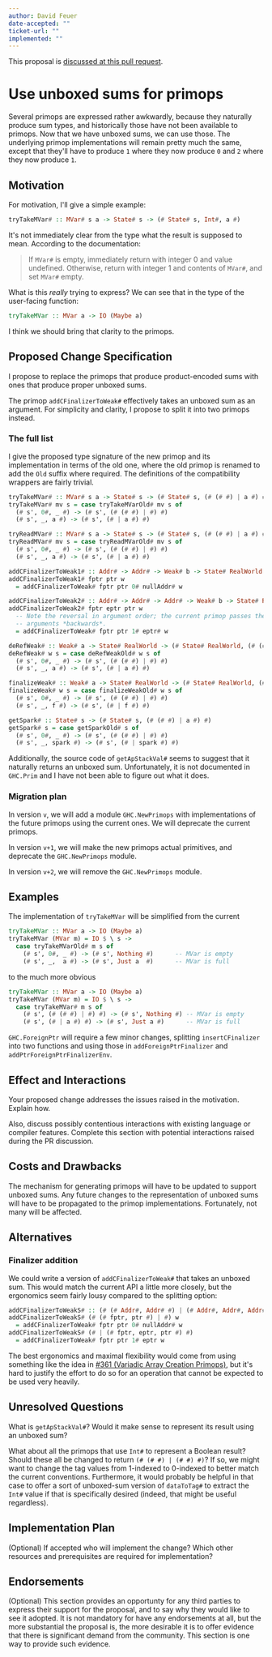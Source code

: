 ```yaml
---
author: David Feuer
date-accepted: ""
ticket-url: ""
implemented: ""
---
```


This proposal is [discussed at this pull request](https://github.com/ghc-proposals/ghc-proposals/pull/367).

# Use unboxed sums for primops

Several primops are expressed rather awkwardly, because they naturally
produce sum types, and historically those have not been available to
primops. Now that we have unboxed sums, we can use those. The underlying
primop implementations will remain pretty much the same, except that
they'll have to produce `1` where they now produce `0` and `2` where
they now produce `1`.

## Motivation

For motivation, I'll give a simple example:

```haskell
tryTakeMVar# :: MVar# s a -> State# s -> (# State# s, Int#, a #)
```

It's not immediately clear from the type what the result is supposed to mean.
According to the documentation:

> If `MVar#` is empty, immediately return with integer 0 and value undefined.
> Otherwise, return with integer 1 and contents of `MVar#`, and set `MVar#` empty.

What is this *really* trying to express? We can see that in the
type of the user-facing function:

```haskell
tryTakeMVar :: MVar a -> IO (Maybe a)
```

I think we should bring that clarity to the primops.

## Proposed Change Specification

I propose to replace the primops that produce product-encoded sums
with ones that produce proper unboxed sums.

The primop `addCFinalizerToWeak#` effectively takes an unboxed sum as
an argument. For simplicity and clarity, I propose to split it into
two primops instead.

### The full list

I give the proposed type signature of the new primop and its implementation in
terms of the old one, where the old primop is renamed to add the `Old` suffix
where required.  The definitions of the compatibility wrappers are fairly
trivial.

```haskell
tryTakeMVar# :: MVar# s a -> State# s -> (# State# s, (# (# #) | a #) #)
tryTakeMVar# mv s = case tryTakeMVarOld# mv s of
  (# s', 0#, _ #) -> (# s', (# (# #) | #) #)
  (# s', _, a #) -> (# s', (# | a #) #)

tryReadMVar# :: MVar# s a -> State# s -> (# State# s, (# (# #) | a #) #)
tryReadMVar# mv s = case tryReadMVarOld# mv s of
  (# s', 0#, _ #) -> (# s', (# (# #) | #) #)
  (# s', _, a #) -> (# s', (# | a #) #)

addCFinalizerToWeak1# :: Addr# -> Addr# -> Weak# b -> State# RealWorld -> (# State# RealWorld, Int# #)
addCFinalizerToWeak1# fptr ptr w
  = addCFinalizerToWeak# fptr ptr 0# nullAddr# w

addCFinalizerToWeak2# :: Addr# -> Addr# -> Addr# -> Weak# b -> State# RealWorld -> (# State# RealWorld, Int# #)
addCFinalizerToWeak2# fptr eptr ptr w
  -- Note the reversal in argument order; the current primop passes the
  -- arguments *backwards*.
  = addCFinalizerToWeak# fptr ptr 1# eptr# w

deRefWeak# :: Weak# a -> State# RealWorld -> (# State# RealWorld, (# (# #) | a #) #)
deRefWeak# w s = case deRefWeakOld# w s of
  (# s', 0#, _ #) -> (# s', (# (# #) | #) #)
  (# s', _, a #) -> (# s', (# | a #) #)

finalizeWeak# :: Weak# a -> State# RealWorld -> (# State# RealWorld, (# (# #) | State# RealWorld -> (# State# RealWorld, b #) #) #)
finalizeWeak# w s = case finalizeWeakOld# w s of
  (# s', 0#, _ #) -> (# s', (# (# #) | #) #)
  (# s', _, f #) -> (# s', (# | f #) #)

getSpark# :: State# s -> (# State# s, (# (# #) | a #) #)
getSpark# s = case getSparkOld# s of
  (# s', 0#, _ #) -> (# s', (# (# #) | #) #)
  (# s', _, spark #) -> (# s', (# | spark #) #)
```

Additionally, the source code of `getApStackVal#` seems to suggest that it
naturally returns an unboxed sum. Unfortunately, it is not documented in
`GHC.Prim` and I have not been able to figure out what it does.

### Migration plan

In version `v`, we will add a module `GHC.NewPrimops` with implementations
of the future primops using the current ones. We will deprecate the current
primops.

In version `v+1`, we will make the new primops actual primitives, and deprecate
the `GHC.NewPrimops` module.

In version `v+2`, we will remove the `GHC.NewPrimops` module.

## Examples

The implementation of `tryTakeMVar` will be simplified from the current

```haskell
tryTakeMVar :: MVar a -> IO (Maybe a)
tryTakeMVar (MVar m) = IO $ \ s ->
  case tryTakeMVarOld# m s of
    (# s', 0#, _ #) -> (# s', Nothing #)      -- MVar is empty
    (# s', _,  a #) -> (# s', Just a  #)      -- MVar is full
```

to the much more obvious

```haskell
tryTakeMVar :: MVar a -> IO (Maybe a)
tryTakeMVar (MVar m) = IO $ \ s ->
  case tryTakeMVar# m s of
    (# s', (# (# #) | #) #) -> (# s', Nothing #) -- MVar is empty
    (# s', (# | a #) #) -> (# s', Just a #)      -- MVar is full
```

`GHC.ForeignPtr` will require a few minor changes, splitting `insertCFinalizer`
into two functions and using those in `addForeignPtrFinalizer` and
`addPtrForeignPtrFinalizerEnv`.

## Effect and Interactions

Your proposed change addresses the issues raised in the
motivation. Explain how.

Also, discuss possibly contentious interactions with existing language or compiler
features. Complete this section with potential interactions raised
during the PR discussion.


## Costs and Drawbacks

The mechanism for generating primops will have to be updated to support
unboxed sums. Any future changes to the representation of unboxed sums
will have to be propagated to the primop implementations. Fortunately,
not many will be affected.

## Alternatives

### Finalizer addition

We could write a version of `addCFinalizerToWeak#` that takes an unboxed sum.
This would match the current API a little more closely, but the ergonomics seem
fairly lousy compared to the splitting option:

```haskell
addCFinalizerToWeakS# :: (# (# Addr#, Addr# #) | (# Addr#, Addr#, Addr# #) #) -> Weak# b -> State# RealWorld -> (# State# RealWorld, Int# #)
addCFinalizerToWeakS# (# (# fptr, ptr #) | #) w
  = addCFinalizerToWeak# fptr ptr 0# nullAddr# w
addCFinalizerToWeakS# (# | (# fptr, eptr, ptr #) #)
  = addCFinalizerToWeak# fptr ptr 1# eptr w
```

The best ergonomics and maximal flexibility would come from using something
like the idea in
[#361 (Variadic Array Creation Primops)](https://github.com/ghc-proposals/ghc-proposals/pull/361),
but it's hard to justify the effort to do so for an operation that cannot be
expected to be used very heavily.

## Unresolved Questions

What is `getApStackVal#`? Would it make sense to represent its result
using an unboxed sum?

What about all the primops that use `Int#` to represent a Boolean result?
Should these all be changed to return `(# (# #) | (# #) #)`? If so, we
might want to change the tag values from 1-indexed to 0-indexed to better
match the current conventions. Furthermore, it would probably be helpful
in that case to offer a sort of unboxed-sum version of `dataToTag#` to
extract the `Int#` value if that is specifically desired (indeed, that
might be useful regardless).

## Implementation Plan

(Optional) If accepted who will implement the change? Which other resources
and prerequisites are required for implementation?

## Endorsements

(Optional) This section provides an opportunty for any third parties to express their
support for the proposal, and to say why they would like to see it adopted.
It is not mandatory for have any endorsements at all, but the more substantial
the proposal is, the more desirable it is to offer evidence that there is
significant demand from the community.  This section is one way to provide
such evidence.

